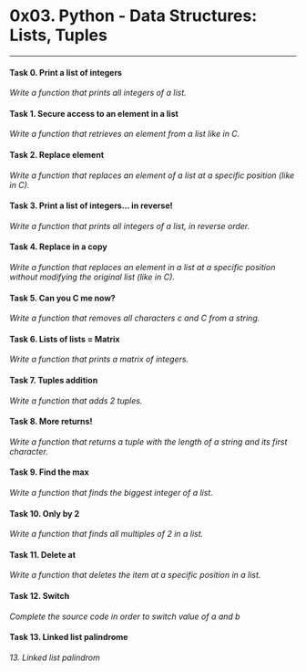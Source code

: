 # 0x03. Python - Data Structures: Lists, Tuples

---
#### Task 0. Print a list of integers
_Write a function that prints all integers of a list._
#### Task 1. Secure access to an element in a list
_Write a function that retrieves an element from a list like in C._
#### Task 2. Replace element
_Write a function that replaces an element of a list at a specific position (like in C)._
#### Task 3. Print a list of integers... in reverse!
_Write a function that prints all integers of a list, in reverse order._
#### Task 4. Replace in a copy
_Write a function that replaces an element in a list at a specific position without modifying the original list (like in C)._
#### Task 5. Can you C me now?
_Write a function that removes all characters c and C from a string._
#### Task 6. Lists of lists = Matrix
_Write a function that prints a matrix of integers._
#### Task 7. Tuples addition
_Write a function that adds 2 tuples._
#### Task 8. More returns!
_Write a function that returns a tuple with the length of a string and its first character._
#### Task 9. Find the max
_Write a function that finds the biggest integer of a list._
#### Task 10. Only by 2
_Write a function that finds all multiples of 2 in a list._
#### Task 11. Delete at
_Write a function that deletes the item at a specific position in a list._
#### Task 12. Switch
_Complete the source code in order to switch value of a and b_
#### Task 13. Linked list palindrome
_13. Linked list palindrom_
